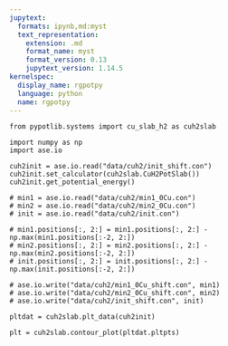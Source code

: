 ```yaml
---
jupytext:
  formats: ipynb,md:myst
  text_representation:
    extension: .md
    format_name: myst
    format_version: 0.13
    jupytext_version: 1.14.5
kernelspec:
  display_name: rgpotpy
  language: python
  name: rgpotpy
---
```


```{code-cell} ipython3
from pypotlib.systems import cu_slab_h2 as cuh2slab
```

```{code-cell} ipython3
import numpy as np
import ase.io
```

```{code-cell} ipython3
cuh2init = ase.io.read("data/cuh2/init_shift.con")
cuh2init.set_calculator(cuh2slab.CuH2PotSlab())
cuh2init.get_potential_energy()
```

```{code-cell} ipython3
# min1 = ase.io.read("data/cuh2/min1_0Cu.con")
# min2 = ase.io.read("data/cuh2/min2_0Cu.con")
# init = ase.io.read("data/cuh2/init.con")

# min1.positions[:, 2:] = min1.positions[:, 2:] - np.max(min1.positions[:-2, 2:])
# min2.positions[:, 2:] = min2.positions[:, 2:] - np.max(min2.positions[:-2, 2:])
# init.positions[:, 2:] = init.positions[:, 2:] - np.max(init.positions[:-2, 2:])

# ase.io.write("data/cuh2/min1_0Cu_shift.con", min1)
# ase.io.write("data/cuh2/min2_0Cu_shift.con", min2)
# ase.io.write("data/cuh2/init_shift.con", init)
```

```{code-cell} ipython3
pltdat = cuh2slab.plt_data(cuh2init)
```

```{code-cell} ipython3
plt = cuh2slab.contour_plot(pltdat.pltpts)
```
